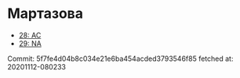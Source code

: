 # Мартазова
- [28: AC](28.md)
- [29: NA](29.md)

Commit: 5f7fe4d04b8c034e21e6ba454acded3793546f85
 fetched at: 20201112-080233
